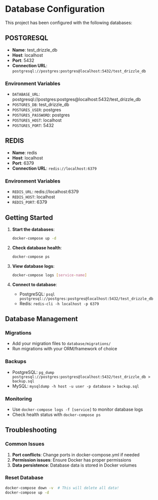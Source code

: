# Database Configuration

This project has been configured with the following databases:


## POSTGRESQL

- **Name**: test_drizzle_db
- **Host**: localhost
- **Port**: 5432
- **Connection URL**: `postgresql://postgres:postgres@localhost:5432/test_drizzle_db`

### Environment Variables
- `DATABASE_URL`: postgresql://postgres:postgres@localhost:5432/test_drizzle_db
- `POSTGRES_DB`: test_drizzle_db
- `POSTGRES_USER`: postgres
- `POSTGRES_PASSWORD`: postgres
- `POSTGRES_HOST`: localhost
- `POSTGRES_PORT`: 5432


## REDIS

- **Name**: redis
- **Host**: localhost
- **Port**: 6379
- **Connection URL**: `redis://localhost:6379`

### Environment Variables
- `REDIS_URL`: redis://localhost:6379
- `REDIS_HOST`: localhost
- `REDIS_PORT`: 6379


## Getting Started

1. **Start the databases**:
   ```bash
   docker-compose up -d
   ```

2. **Check database health**:
   ```bash
   docker-compose ps
   ```

3. **View database logs**:
   ```bash
   docker-compose logs [service-name]
   ```

4. **Connect to database**:
   - PostgreSQL: `psql postgresql://postgres:postgres@localhost:5432/test_drizzle_db`
   - Redis: `redis-cli -h localhost -p 6379`

## Database Management

### Migrations
- Add your migration files to `database/migrations/`
- Run migrations with your ORM/framework of choice

### Backups
- PostgreSQL: `pg_dump postgresql://postgres:postgres@localhost:5432/test_drizzle_db > backup.sql`
- MySQL: `mysqldump -h host -u user -p database > backup.sql`

### Monitoring
- Use `docker-compose logs -f [service]` to monitor database logs
- Check health status with `docker-compose ps`

## Troubleshooting

### Common Issues
1. **Port conflicts**: Change ports in docker-compose.yml if needed
2. **Permission issues**: Ensure Docker has proper permissions
3. **Data persistence**: Database data is stored in Docker volumes

### Reset Database
```bash
docker-compose down -v  # This will delete all data!
docker-compose up -d
```
